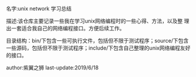 名字:unix network 学习总结

描述:该仓库主要记录一些我在学习unix网络编程时的一些心得、方法，以及整
理出一套适合我自己的网络编程接口。方便后续工作。

目录结构：bin/下包含一些可执行文件，包括但不限于测试程序；source/下包含一些源码，包括但不限于测试程序；include/下包含自己整理的unix网络编程友好的接口。

author:紫翼之狮
last-update:2019/6/18

